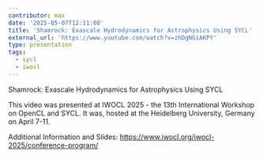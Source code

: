 ```yaml
---
contributor: max
date: '2025-05-07T12:11:00'
title: 'Shamrock: Exascale Hydrodynamics for Astrophysics Using SYCL'
external_url: 'https://www.youtube.com/watch?v=zhDgNGiAKPY'
type: presentation
tags:
  - sycl
  - iwocl
---
```


Shamrock: Exascale Hydrodynamics for Astrophysics Using SYCL

This video was presented at IWOCL 2025 - the 13th International Workshop on OpenCL and SYCL. 
It was, hosted at the Heidelberg University, Germany on April 7-11.

Additional Information and Slides: 
https://www.iwocl.org/iwocl-2025/conference-program/
